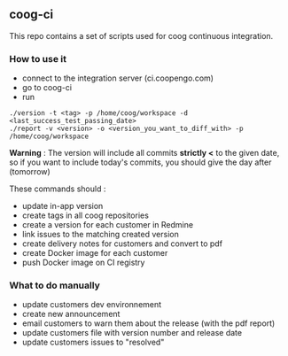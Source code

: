 ## coog-ci

This repo contains a set of scripts used for coog continuous integration.

### How to use it

- connect to the integration server (ci.coopengo.com)
- go to coog-ci
- run
```
./version -t <tag> -p /home/coog/workspace -d <last_success_test_passing_date>
./report -v <version> -o <version_you_want_to_diff_with> -p /home/coog/workspace
```
**Warning** : The version will include all commits **strictly <** to the given date, so if you want to include today's commits, you should give the day after (tomorrow)

These commands should :
- update in-app version
- create tags in all coog repositories
- create a version for each customer in Redmine
- link issues to the matching created version
- create delivery notes for customers and convert to pdf
- create Docker image for each customer
- push Docker image on CI registry

### What to do manually

- update customers dev environnement
- create new announcement
- email customers to warn them about the release (with the pdf report)
- update customers file with version number and release date
- update customers issues to "resolved"
